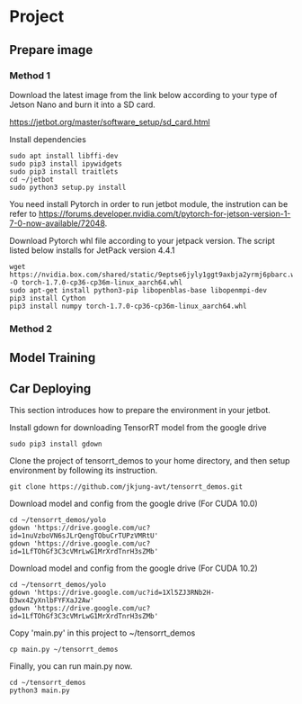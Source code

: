 # Project

## Prepare image

### Method 1

Download the latest image from the link below according to your type of Jetson Nano and burn it into a SD card. 

https://jetbot.org/master/software_setup/sd_card.html

Install dependencies

```
sudo apt install libffi-dev
sudo pip3 install ipywidgets
sudo pip3 install traitlets
cd ~/jetbot
sudo python3 setup.py install
```

You need install Pytorch in order to run jetbot module, the instrution can be refer to https://forums.developer.nvidia.com/t/pytorch-for-jetson-version-1-7-0-now-available/72048.

Download Pytorch whl file according to your jetpack version. The script listed below installs for JetPack version 4.4.1

```
wget https://nvidia.box.com/shared/static/9eptse6jyly1ggt9axbja2yrmj6pbarc.whl -O torch-1.7.0-cp36-cp36m-linux_aarch64.whl
sudo apt-get install python3-pip libopenblas-base libopenmpi-dev 
pip3 install Cython
pip3 install numpy torch-1.7.0-cp36-cp36m-linux_aarch64.whl
```



### Method 2

## Model Training

## Car Deploying

This section introduces how to prepare the environment in your jetbot.


Install gdown for downloading TensorRT model from the google drive

```
sudo pip3 install gdown
```

Clone the project of tensorrt_demos to your home directory, and then setup environment by following its instruction.

```
git clone https://github.com/jkjung-avt/tensorrt_demos.git
```

Download model and config from the google drive (For CUDA 10.0)
```
cd ~/tensorrt_demos/yolo
gdown 'https://drive.google.com/uc?id=1nuVzboVN6sJLrQengTObuCrTUPzVMRtU'
gdown 'https://drive.google.com/uc?id=1LfTOhGf3C3cVMrLwG1MrXrdTnrH3sZMb'
```

Download model and config from the google drive (For CUDA 10.2)

```
cd ~/tensorrt_demos/yolo
gdown 'https://drive.google.com/uc?id=1Xl5ZJ3RNb2H-D3wx4ZyXnlbFYFXaJ2Aw'
gdown 'https://drive.google.com/uc?id=1LfTOhGf3C3cVMrLwG1MrXrdTnrH3sZMb'
```

Copy 'main.py' in this project to ~/tensorrt_demos

```
cp main.py ~/tensorrt_demos
```

Finally, you can run main.py now.

```
cd ~/tensorrt_demos
python3 main.py
```

